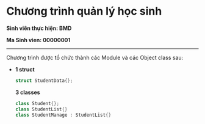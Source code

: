 # Chương trình quản lý học sinh

**Sinh viên thực hiện: BMD**

**Ma Sinh vien: 00000001**

---
Chương trình được tổ chức thành các Module
và các Object class sau:
- **1 struct**
  ```c++
  struct StudentData{};
  ```
  **3 classes**
  ```c++
  class Student{};
  class StudentList{}
  class StudentManage : StudentList{}
  ```
